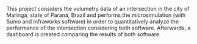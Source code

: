 This project considers the volumetry data of an intersection in the city of Maringá, state of Paraná, Brazil and performs the microsimulation (with Sumo and Infraworks software) in order to quantitatively analyze the performance of the intersection considering both software. Afterwards, a dashboard is created comparing the results of both software.

